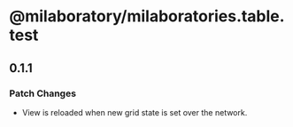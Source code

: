 # @milaboratory/milaboratories.table.test

## 0.1.1

### Patch Changes

- View is reloaded when new grid state is set over the network.
